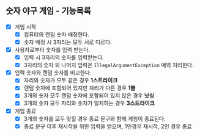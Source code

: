 ## 숫자 야구 게임 - 기능목록
- [x] 게임 시작
  - [x] 컴퓨터의 랜덤 숫자 배정한다.
  - [x] 숫자 배정 시 3자리는 모두 서로 다르다.
- [x] 사용자로부터 숫자를 입력 받는다.
  - [x] 입력 시 3자리의 숫자를 입력받는다.
  - [x] 3자리의 숫자 외 나머지 입력은 `IllegalArgumentException` 예외 처리한다.
- [x] 입력 숫자와 랜덤 숫자를 비교한다.
  - [x] 자리와 숫자가 모두 같은 경우 **1스트라이크**
  - [x] 랜덤 숫자에 포함되어 있지만 자리가 다른 경우 **1볼**
  - [x] 3개의 숫자 모두 랜덤 숫자에 포함되어 있지 않은 경우 **낫싱**
  - [x] 3개의 숫자 모두 자리와 숫자가 일치하는 경우 **3스트라이크**
- [x] 게임 종료
  - [x] 3개의 숫자를 모두 맞힐 경우 종료 문구와 함께 게임이 종료된다.
  - [x] 종료 문구 이후 재시작을 위한 입력을 받으며, 1인경우 재시작, 2인 경우 종료
